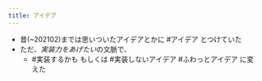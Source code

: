 ```yaml
---
title: アイデア
---
```


* 昔(~202102)までは思いついたアイデアとかに #アイデア とつけていた
* ただ、*実装力をあげたい*の文脈で、
  * \#実装するかも もしくは #実装しないアイデア #ふわっとアイデア に変えた

